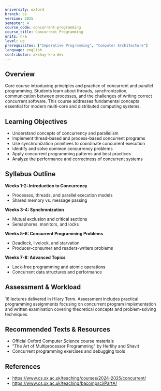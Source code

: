 ```yaml
---
university: oxford
branch: cs
version: 2025
semester: 4
course_code: concurrent-programming
course_title: Concurrent Programming
units: n/a
level: ug
prerequisites: ["Imperative Programming", "Computer Architecture"]
language: english
contributor: akshay-k-a-dev
---
```


## Overview

Core course introducing principles and practice of concurrent and parallel programming. Students learn about threads, synchronization, communication between processes, and the challenges of writing correct concurrent software. This course addresses fundamental concepts essential for modern multi-core and distributed computing systems.

## Learning Objectives

- Understand concepts of concurrency and parallelism
- Implement thread-based and process-based concurrent programs
- Use synchronization primitives to coordinate concurrent execution
- Identify and solve common concurrency problems
- Apply concurrent programming patterns and best practices
- Analyze the performance and correctness of concurrent systems

## Syllabus Outline

**Weeks 1-2: Introduction to Concurrency**
- Processes, threads, and parallel execution models
- Shared memory vs. message passing

**Weeks 3-4: Synchronization**
- Mutual exclusion and critical sections
- Semaphores, monitors, and locks

**Weeks 5-6: Concurrent Programming Problems**
- Deadlock, livelock, and starvation
- Producer-consumer and readers-writers problems

**Weeks 7-8: Advanced Topics**
- Lock-free programming and atomic operations
- Concurrent data structures and performance

## Assessment & Workload

16 lectures delivered in Hilary Term. Assessment includes practical programming assignments focusing on concurrent program implementation and written examination covering theoretical concepts and problem-solving techniques.

## Recommended Texts & Resources

- Official Oxford Computer Science course materials
- "The Art of Multiprocessor Programming" by Herlihy and Shavit
- Concurrent programming exercises and debugging tools

## References

- https://www.cs.ox.ac.uk/teaching/courses/2024-2025/concurrent/
- https://www.cs.ox.ac.uk/teaching/bacompsci/PartA/
